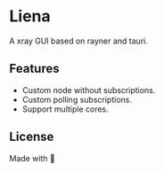 # Liena

A xray GUI based on rayner and tauri.

## Features

- Custom node without subscriptions.
- Custom polling subscriptions.
- Support multiple cores.

## License

Made with 💖
